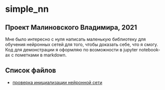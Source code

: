 # simple_nn
## Проект Малиновского Владимира, 2021

Мне было интересно с нуля написать маленькую библиотеку для обучения нейронных сетей для того, чтобы доказать себе,
что я смогу. Код для демонстрации я оформляю по возможности в jupyter notebook-ах с пометками в markdown.

## Список файлов
- [проверка инициализации нейронной сети](init_test.ipynb)
